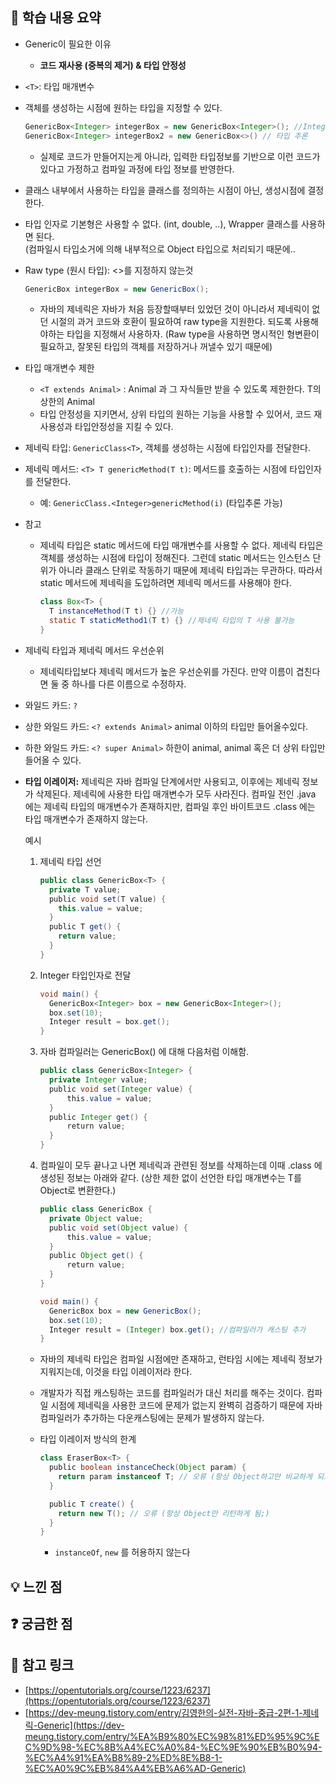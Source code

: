 ## 📌 학습 내용 요약
- Generic이 필요한 이유
    - **코드 재사용 (중복의 제거) & 타입 안정성**
- `<T>`: 타입 매개변수
- 객체를 생성하는 시점에 원하는 타입을 지정할 수 있다.
    
    ```java
    GenericBox<Integer> integerBox = new GenericBox<Integer>(); //Integer 타입만 허용 (여기서 Integer는 타입 인자라고 부름)
    GenericBox<Integer> integerBox2 = new GenericBox<>() // 타입 추론
    ```
    
    - 실제로 코드가 만들어지는게 아니라, 입력한 타입정보를 기반으로 이런 코드가 있다고 가정하고 컴파일 과정에 타입 정보를 반영한다.
- 클래스 내부에서 사용하는 타입을 클래스를 정의하는 시점이 아닌, 생성시점에 결정한다.
- 타입 인자로 기본형은 사용할 수 없다. (int, double, ..), Wrapper 클래스를 사용하면 된다.   
  (컴파일시 타입소거에 의해 내부적으로 Object 타입으로 처리되기 때문에..
- Raw type (원시 타입): <>를 지정하지 않는것
    
    ```java
    GenericBox integerBox = new GenericBox();
    ```
    
    - 자바의 제네릭은 자바가 처음 등장할때부터 있었던 것이 아니라서 제네릭이 없던 시절의 과거 코드와 호환이 필요하여 raw type을 지원한다. 되도록 사용해야하는 타입을 지정해서 사용하자.
    (Raw type을 사용하면 명시적인 형변환이 필요하고, 잘못된 타입의 객체를 저장하거나 꺼낼수 있기 때문에)
- 타입 매개변수 제한
    - `<T extends Animal>` : Animal 과 그 자식들만 받을 수 있도록 제한한다. T의 상한의 Animal
    - 타입 안정성을 지키면서, 상위 타입의 원하는 기능을 사용할 수 있어서, 코드 재사용성과 타입안정성을 지킬 수 있다.
- 제네릭 타입: `GenericClass<T>`, 객체를 생성하는 시점에 타입인자를 전달한다.
- 제네릭 메서드: `<T> T genericMethod(T t)`: 메서드를 호출하는 시점에 타입인자를 전달한다.
    - 예: `GenericClass.<Integer>genericMethod(i)`  (타입추론 가능)
- 참고
    - 제네릭 타입은 static 메서드에 타입 매개변수를 사용할 수 없다. 제네릭 타입은 객체를 생성하는 시점에 타입이 정해진다. 그런데 static 메서드는 인스턴스 단위가 아니라 클래스 단위로 작동하기 때문에 제네릭 타입과는 무관하다. 따라서 static 메서드에 제네릭을 도입하려면 제네릭 메서드를 사용해야 한다.
        
        ```java
        class Box<T> {
          T instanceMethod(T t) {} //가능
          static T staticMethod1(T t) {} //제네릭 타입의 T 사용 불가능
        }
        ```
        
- 제네릭 타입과 제네릭 메서드 우선순위
    - 제네릭타입보다 제네릭 메서드가 높은 우선순위를 가진다. 만약 이름이 겹친다면 둘 중 하나를 다른 이름으로 수정하자.
- 와일드 카드: `?`
- 상한 와일드 카드:  `<? extends Animal>` animal 이하의 타입만 들어올수있다.
- 하한 와일드 카드: `<? super Animal>` 하한이 animal, animal 혹은 더 상위 타입만 들어올 수 있다.
- **타입 이레이저:** 제네릭은 자바 컴파일 단계에서만 사용되고, 이후에는 제네릭 정보가 삭제된다. 제네릭에 사용한 타입 매개변수가 모두 사라진다. 컴파일 전인 .java 에는 제네릭 타입의 매개변수가 존재하지만, 컴파일 후인 바이트코드 .class 에는 타입 매개변수가 존재하지 않는다.
    
    예시
    
    1. 제네릭 타입 선언
        
        ```java
        public class GenericBox<T> {
          private T value;
          public void set(T value) {
            this.value = value;
          }
          public T get() {
            return value;
          }
        }
        ```
        
    2. Integer 타입인자로 전달
        
        ```java
        void main() {
          GenericBox<Integer> box = new GenericBox<Integer>();
          box.set(10);
          Integer result = box.get();
        }
        ```
        
    3. 자바 컴파일러는 GenericBox<Integer>() 에 대해 다음처럼 이해함.
        
        ```java
        public class GenericBox<Integer> {
          private Integer value;
          public void set(Integer value) {
        	  this.value = value;
          }
          public Integer get() {
        	  return value;
          }
        }
        ```
        
    4. 컴파일이 모두 끝나고 나면 제네릭과 관련된 정보를 삭제하는데 이때 .class 에 생성된 정보는 아래와 같다.
    (상한 제한 없이 선언한 타입 매개변수는 T를 Object로 변환한다.)
        
        ```java
        public class GenericBox {
          private Object value;
          public void set(Object value) {
        	  this.value = value;
          }
          public Object get() {
        	  return value;
          }
        }
        ```
        
        ```java
        void main() {
          GenericBox box = new GenericBox();
          box.set(10);
          Integer result = (Integer) box.get(); //컴파일러가 캐스팅 추가
        }
        ```
        
    - 자바의 제네릭 타입은 컴파일 시점에만 존재하고, 런타임 시에는 제네릭 정보가 지워지는데, 이것을 타입 이레이저라 한다.
    - 개발자가 직접 캐스팅하는 코드를 컴파일러가 대신 처리를 해주는 것이다. 컴파일 시점에 제네릭을 사용한 코드에 문제가 없는지 완벽히 검증하기 때문에 자바 컴파일러가 추가하는 다운캐스팅에는 문제가 발생하지 않는다.
    - 타입 이레이저 방식의 한계
        
        ```java
        class EraserBox<T> {
          public boolean instanceCheck(Object param) {
            return param instanceof T; // 오류 (항상 Object하고만 비교하게 되고, 항상 참임;)
          }
        
          public T create() {
            return new T(); // 오류 (항상 Object만 리턴하게 됨;)
          }
        }
        ```
        
        - `instanceOf`, `new` 를 허용하지 않는다

## 💡 느낀 점

## ❓ 궁금한 점

## 🔗 참고 링크
- [https://opentutorials.org/course/1223/6237](https://opentutorials.org/course/1223/6237)
- [https://dev-meung.tistory.com/entry/김영한의-실전-자바-중급-2편-1-제네릭-Generic](https://dev-meung.tistory.com/entry/%EA%B9%80%EC%98%81%ED%95%9C%EC%9D%98-%EC%8B%A4%EC%A0%84-%EC%9E%90%EB%B0%94-%EC%A4%91%EA%B8%89-2%ED%8E%B8-1-%EC%A0%9C%EB%84%A4%EB%A6%AD-Generic)
